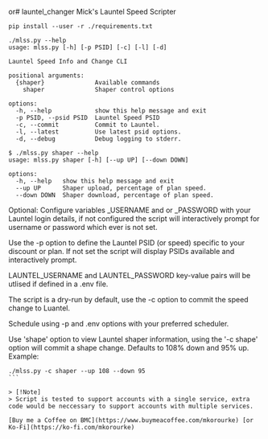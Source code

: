 or# launtel_changer
Mick's Launtel Speed Scripter

````
pip install --user -r ./requirements.txt
````

````
./mlss.py --help
usage: mlss.py [-h] [-p PSID] [-c] [-l] [-d]

Launtel Speed Info and Change CLI

positional arguments:
  {shaper}              Available commands
    shaper              Shaper control options

options:
  -h, --help            show this help message and exit
  -p PSID, --psid PSID  Launtel Speed PSID
  -c, --commit          Commit to Launtel.
  -l, --latest          Use latest psid options.
  -d, --debug           Debug logging to stderr.

$ ./mlss.py shaper --help
usage: mlss.py shaper [-h] [--up UP] [--down DOWN]

options:
  -h, --help   show this help message and exit
  --up UP      Shaper upload, percentage of plan speed.
  --down DOWN  Shaper download, percentage of plan speed.
````

Optional: Configure variables _USERNAME and or _PASSWORD with your Launtel login details, if not configured the script will interactively prompt for username or password which ever is not set. 

Use the -p option to define the Launtel PSID (or speed) specific to your discount or plan. If not set the script will display PSIDs available and interactively prompt.

LAUNTEL_USERNAME and LAUNTEL_PASSWORD key-value pairs will be utlised if defined in a .env file.

The script is a dry-run by default, use the -c option to commit the speed change to Luantel. 

Schedule using -p and .env options with your preferred scheduler.

Use 'shape' option to view Launtel shaper information, using the '-c shape' option will commit a shape change. Defaults to 108% down and 95% up.
Example:
````
./mlss.py -c shaper --up 108 --down 95
```

> [!Note]
> Script is tested to support accounts with a single service, extra code would be neccessary to support accounts with multiple services.

[Buy me a Coffee on BMC](https://www.buymeacoffee.com/mkorourke) [or Ko-Fi](https://ko-fi.com/mkorourke)
